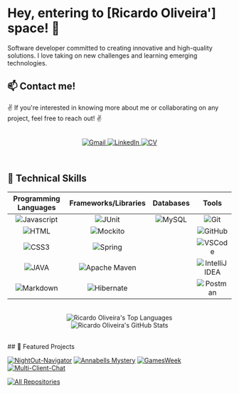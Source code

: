 # Hey, entering to [Ricardo Oliveira'] space! 👋

Software developer committed to creating innovative and high-quality solutions. I love taking on new challenges and learning emerging technologies.

## 📫 Contact me!

✌️ If you're interested in knowing more about me or collaborating on any project, feel free to reach out! ✌️
<br/>
<br/>
<p align="center">
    <a href="mailto:seuemail@gmail.com">
        <img src="https://img.shields.io/badge/Gmail-D14836?style=for-the-badge&logo=gmail&logoColor=white" alt="Gmail"/>
    </a>
    <a href="https://www.linkedin.com/in/ricard0oliveira" target="_blank">
        <img src="https://img.shields.io/badge/LinkedIn-0077B5?style=for-the-badge&logo=linkedin&logoColor=white" alt="LinkedIn"/>
    </a>
    <a href="RICARDO OLIVEIRA.pdf" download>
        <img src="https://img.shields.io/badge/CV-4285F4?style=for-the-badge&logo=Github&logoColor=white" alt="CV"/>
    </a>
</p>
<br/>

## 🚀 Technical Skills

| Programming Languages | Frameworks/Libraries | Databases | Tools |
| :---: | :---: | :---: | :---: |
| ![Javascript](https://img.shields.io/badge/Javascript-F0DB4F?style=for-the-badge&labelColor=black&logo=javascript&logoColor=F0DB4F) | ![JUnit](https://img.shields.io/badge/JUnit-25A162?style=for-the-badge&logo=junit5&logoColor=white) | ![MySQL](https://img.shields.io/badge/MySQL-4479A1?style=for-the-badge&logo=mysql&logoColor=white) | ![Git](https://img.shields.io/badge/Git-F05032?style=for-the-badge&logo=git&logoColor=white) |
| ![HTML](https://img.shields.io/badge/HTML5-E34F26?style=for-the-badge&logo=html5&logoColor=white) | ![Mockito](https://img.shields.io/badge/Mockito-DC143C?style=for-the-badge&logo=mockito&logoColor=white) | | ![GitHub](https://img.shields.io/badge/GitHub-181717?style=for-the-badge&logo=github&logoColor=white) |
| ![CSS3](https://img.shields.io/badge/CSS3-1572B6?style=for-the-badge&logo=css3&logoColor=white) | ![Spring](https://img.shields.io/badge/Spring-6DB33F?style=for-the-badge&logo=spring&logoColor=white) | | ![VSCode](https://img.shields.io/badge/Visual_Studio-0078d7?style=for-the-badge&logo=visual%20studio&logoColor=white) |
| ![JAVA](https://img.shields.io/badge/JAVA-007396?style=for-the-badge&logo=java&logoColor=white) | ![Apache Maven](https://img.shields.io/badge/Apache_Maven-C71A36?style=for-the-badge&logo=apache-maven&logoColor=white) | | ![IntelliJ IDEA](https://img.shields.io/badge/IntelliJ_IDEA-000000?style=for-the-badge&logo=intellij%20idea&logoColor=white) |
| ![Markdown](https://img.shields.io/badge/Markdown-000000?style=for-the-badge&logo=markdown&logoColor=white) | ![Hibernate](https://img.shields.io/badge/Hibernate-59666C?style=for-the-badge&logo=hibernate&logoColor=white)  | | ![Postman](https://img.shields.io/badge/Postman-FF6C37?style=for-the-badge&logo=postman&logoColor=white)

<br/>

<div align="center">
    <div style="width: 50%;">
        <img src="https://github-readme-stats.vercel.app/api/top-langs?username=OliveiraDevCode&show_icons=true&locale=en&layout=compact&theme=radical" alt="Ricardo Oliveira's Top Languages">
    </div>
    <div style="width: 50%;">
        <img src="https://github-readme-stats.vercel.app/api?username=OliveiraDevCode&show_icons=true&locale=en&theme=radical" alt="Ricardo Oliveira's GitHub Stats">
    </div>
</div>
<p>
<br/>
## 🌱 Featured Projects
  
[![NightOut-Navigator](https://github-readme-stats.vercel.app/api/pin/?username=OliveiraDevCode&repo=NightOut-Navigator&border_color=7F3FBF&bg_color=0D1117&title_color=C9D1D9&text_color=8B949E&icon_color=7F3FBF)](https://github.com/OliveiraDevCode/NightOut-Navigator)
[![Annabells Mystery](https://github-readme-stats.vercel.app/api/pin/?username=OliveiraDevCode&repo=AnnabellsMystery&border_color=7F3FBF&bg_color=0D1117&title_color=C9D1D9&text_color=8B949E&icon_color=7F3FBF)](https://github.com/OliveiraDevCode/AnnabellsMystery)
[![GamesWeek](https://github-readme-stats.vercel.app/api/pin/?username=OliveiraDevCode&repo=GamesWeek&border_color=7F3FBF&bg_color=0D1117&title_color=C9D1D9&text_color=8B949E&icon_color=7F3FBF)](https://github.com/OliveiraDevCode/GamesWeek)
[![Multi-Client-Chat](https://github-readme-stats.vercel.app/api/pin/?username=OliveiraDevCode&repo=Multi-Client-Chat&border_color=7F3FBF&bg_color=0D1117&title_color=C9D1D9&text_color=8B949E&icon_color=7F3FBF)](https://github.com/OliveiraDevCode/Multi-Client-Chat)

<p align="left">
  <a href="https://github.com/OliveiraDevCode?tab=repositories" target="_blank"><img alt="All Repositories" title="All Repositories" src="https://img.shields.io/badge/-All%20Repos-2962FF?style=for-the-badge&logo=koding&logoColor=white"/></a>
</p>
